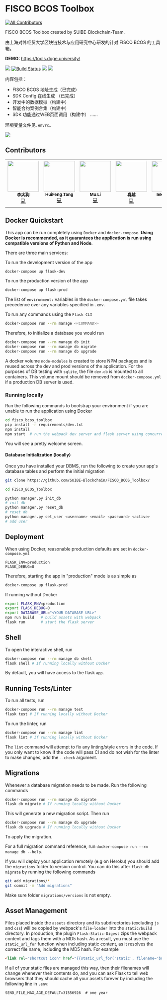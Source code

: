 # FISCO BCOS Toolbox
<!-- ALL-CONTRIBUTORS-BADGE:START - Do not remove or modify this section -->
[![All Contributors](https://img.shields.io/badge/all_contributors-7-orange.svg?style=flat-square)](#contributors-)
<!-- ALL-CONTRIBUTORS-BADGE:END -->
FISCO BCOS Toolbox created by SUIBE-Blockchain-Team.

由上海对外经贸大学区块链技术与应用研究中心研发的针对 FISCO BCOS 的工具箱。

**DEMO:** <https://tools.doge.university/>

![](https://img.shields.io/badge/SUIBE--B-CopyRight-blue)
  [![Build Status](https://travis-ci.com/SUIBE-Blockchain/FISCO_BCOS_Toolbox.svg?branch=master)](https://travis-ci.com/SUIBE-Blockchain/FISCO_BCOS_Toolbox)
  ![](https://img.shields.io/badge/language-python-orange.svg)
  ![](https://img.shields.io/badge/license-MIT-000000.svg)

内容包括：

- FISCO BCOS 地址生成（已完成）
- SDK Config 在线生成 （已完成）
- 开发中的数据模拟（构建中）
- 智能合约案例合集（构建中）
- SDK 功能通过WEB页面调用（构建中）
……

环境变量文件见`.envrc`。

![](https://tva1.sinaimg.cn/large/007S8ZIlly1ge8j964uioj31j10u0470.jpg)

## Contributors

<!-- ALL-CONTRIBUTORS-LIST: START - Do not remove or modify this section -->
<!-- ALL-CONTRIBUTORS-LIST:START - Do not remove or modify this section -->
<!-- prettier-ignore-start -->
<!-- markdownlint-disable -->
<table>
  <tr>
    <td align="center"><a href="https://github.com/leeduckgo"><img src="https://avatars1.githubusercontent.com/u/12784118?v=4" width="100px;" alt=""/><br /><sub><b>李大狗</b></sub></a><br /><a href="https://github.com/SUIBE-Blockchain/FISCO_BCOS_Toolbox/commits?author=leeduckgo" title="Code">💻</a></td>
    <td align="center"><a href="https://blog.csdn.net/qq_19381989"><img src="https://avatars3.githubusercontent.com/u/45918704?v=4" width="100px;" alt=""/><br /><sub><b>HuiFeng Tang</b></sub></a><br /><a href="https://github.com/SUIBE-Blockchain/FISCO_BCOS_Toolbox/commits?author=99Kies" title="Code">💻</a></td>
    <td align="center"><a href="https://github.com/dengcheng6502"><img src="https://avatars0.githubusercontent.com/u/30894162?v=4" width="100px;" alt=""/><br /><sub><b>Mu Li</b></sub></a><br /><a href="https://github.com/SUIBE-Blockchain/FISCO_BCOS_Toolbox/commits?author=dengcheng6502" title="Code">💻</a></td>
    <td align="center"><a href="http://cnmf.net.cn"><img src="https://avatars1.githubusercontent.com/u/42673461?v=4" width="100px;" alt=""/><br /><sub><b>肖越</b></sub></a><br /><a href="https://github.com/SUIBE-Blockchain/FISCO_BCOS_Toolbox/commits?author=xiaoyue2019" title="Code">💻</a></td>
    <td align="center"><a href="https://github.com/lekko1988"><img src="https://avatars0.githubusercontent.com/u/19570787?v=4" width="100px;" alt=""/><br /><sub><b>lekko1988</b></sub></a><br /><a href="https://github.com/SUIBE-Blockchain/FISCO_BCOS_Toolbox/commits?author=lekko1988" title="Code">💻</a></td>
    <td align="center"><a href="http://hqwangningbo.gitee.io"><img src="https://avatars2.githubusercontent.com/u/57781136?v=4" width="100px;" alt=""/><br /><sub><b>hqwangningbo</b></sub></a><br /><a href="https://github.com/SUIBE-Blockchain/FISCO_BCOS_Toolbox/commits?author=hqwangningbo" title="Code">💻</a></td>
    <td align="center"><a href="https://github.com/whtech"><img src="https://avatars1.githubusercontent.com/u/8427564?v=4" width="100px;" alt=""/><br /><sub><b>whtech</b></sub></a><br /><a href="#infra-whtech" title="Infrastructure (Hosting, Build-Tools, etc)">🚇</a></td>
  </tr>
</table>

<!-- markdownlint-enable -->
<!-- prettier-ignore-end -->
<!-- ALL-CONTRIBUTORS-LIST:END -->
<!-- ALL-CONTRIBUTORS-LIST:END -->

## Docker Quickstart

This app can be run completely using `Docker` and `docker-compose`. **Using Docker is recommended, as it guarantees the application is run using compatible versions of Python and Node**.

There are three main services:

To run the development version of the app

```bash
docker-compose up flask-dev
```

To run the production version of the app

```bash
docker-compose up flask-prod
```

The list of `environment:` variables in the `docker-compose.yml` file takes precedence over any variables specified in `.env`.

To run any commands using the `Flask CLI`

```bash
docker-compose run --rm manage <<COMMAND>>
```

Therefore, to initialize a database you would run

```bash
docker-compose run --rm manage db init
docker-compose run --rm manage db migrate
docker-compose run --rm manage db upgrade
```

A docker volume `node-modules` is created to store NPM packages and is reused across the dev and prod versions of the application. For the purposes of DB testing with `sqlite`, the file `dev.db` is mounted to all containers. This volume mount should be removed from `docker-compose.yml` if a production DB server is used.

### Running locally

Run the following commands to bootstrap your environment if you are unable to run the application using Docker

```bash
cd fisco_bcos_toolbox
pip install -r requirements/dev.txt
npm install
npm start  # run the webpack dev server and flask server using concurrently
```

You will see a pretty welcome screen.

#### Database Initialization (locally)

Once you have installed your DBMS, run the following to create your app's
database tables and perform the initial migration

```bash
git clone https://github.com/SUIBE-Blockchain/FISCO_BCOS_Toolbox/

cd FISCO_BCOS_Toolbox

python manager.py init_db
# init db
python manager.py reset_db
# reset db
python manager.py set_user <username> <email> <password> <active>
# add user
```

## Deployment

When using Docker, reasonable production defaults are set in `docker-compose.yml`

```text
FLASK_ENV=production
FLASK_DEBUG=0
```

Therefore, starting the app in "production" mode is as simple as

```bash
docker-compose up flask-prod
```

If running without Docker

```bash
export FLASK_ENV=production
export FLASK_DEBUG=0
export DATABASE_URL="<YOUR DATABASE URL>"
npm run build   # build assets with webpack
flask run       # start the flask server
```

## Shell

To open the interactive shell, run

```bash
docker-compose run --rm manage db shell
flask shell # If running locally without Docker
```

By default, you will have access to the flask `app`.

## Running Tests/Linter

To run all tests, run

```bash
docker-compose run --rm manage test
flask test # If running locally without Docker
```

To run the linter, run

```bash
docker-compose run --rm manage lint
flask lint # If running locally without Docker
```

The `lint` command will attempt to fix any linting/style errors in the code. If you only want to know if the code will pass CI and do not wish for the linter to make changes, add the `--check` argument.

## Migrations

Whenever a database migration needs to be made. Run the following commands

```bash
docker-compose run --rm manage db migrate
flask db migrate # If running locally without Docker
```

This will generate a new migration script. Then run

```bash
docker-compose run --rm manage db upgrade
flask db upgrade # If running locally without Docker
```

To apply the migration.

For a full migration command reference, run `docker-compose run --rm manage db --help`.

If you will deploy your application remotely (e.g on Heroku) you should add the `migrations` folder to version control.
You can do this after `flask db migrate` by running the following commands

```bash
git add migrations/*
git commit -m "Add migrations"
```

Make sure folder `migrations/versions` is not empty.

## Asset Management

Files placed inside the `assets` directory and its subdirectories
(excluding `js` and `css`) will be copied by webpack's
`file-loader` into the `static/build` directory. In production, the plugin
`Flask-Static-Digest` zips the webpack content and tags them with a MD5 hash.
As a result, you must use the `static_url_for` function when including static content,
as it resolves the correct file name, including the MD5 hash.
For example

```html
<link rel="shortcut icon" href="{{static_url_for('static', filename='build/img/favicon.ico') }}">
```

If all of your static files are managed this way, then their filenames will change whenever their
contents do, and you can ask Flask to tell web browsers that they
should cache all your assets forever by including the following line
in ``.env``:

```text
SEND_FILE_MAX_AGE_DEFAULT=31556926  # one year
```
